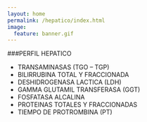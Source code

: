 ```yaml
---
layout: home
permalink: /hepatico/index.html
image:
  feature: banner.gif
---
```


###PERFIL HEPATICO
* TRANSAMINASAS (TGO – TGP)
* BILIRRUBINA TOTAL Y FRACCIONADA
* DESHIDROGENASA LACTICA (LDH)
* GAMMA GLUTAMIL TRANSFERASA (GGT)
* FOSFATASA ALCALINA 
* PROTEINAS TOTALES Y FRACCIONADAS
* TIEMPO DE PROTROMBINA (PT)

